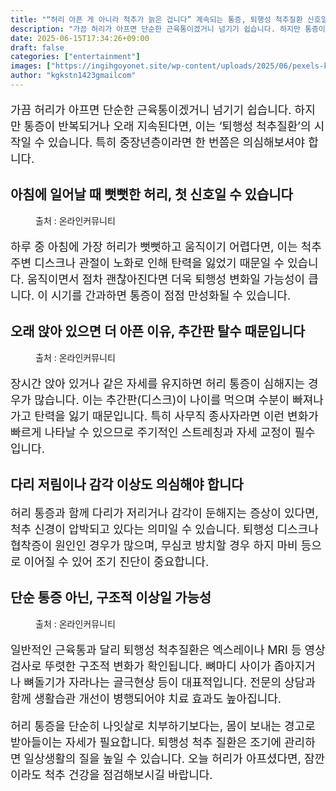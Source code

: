 ```yaml
---
title: "“허리 아픈 게 아니라 척추가 늙은 겁니다” 계속되는 통증, 퇴행성 척추질환 신호일 수 있습니다"
description: "가끔 허리가 아프면 단순한 근육통이겠거니 넘기기 쉽습니다. 하지만 통증이 반복되거나 오래 지속된다면, 이는 ‘퇴행성 척추질환’의 시작일 수 있습니다. 특히 중장년층이라면 한 번쯤은 의심해보셔야 합니다."
date: 2025-06-15T17:34:26+09:00
draft: false
categories: ["entertainment"]
images: ["https://ingihgoyonet.site/wp-content/uploads/2025/06/pexels-karolina-grabowska-4506109-1024x683.jpg", "https://ingihgoyonet.site/wp-content/uploads/2025/06/pexels-kindelmedia-7298408-1024x577.jpg", "https://ingihgoyonet.site/wp-content/uploads/2025/06/pexels-towfiqu-barbhuiya-3440682-8395815-1024x683.jpg"]
author: "kgkstn1423gmailcom"
---
```


<p style="font-size:18px">가끔 허리가 아프면 단순한 근육통이겠거니 넘기기 쉽습니다. 하지만 통증이 반복되거나 오래 지속된다면, 이는 ‘퇴행성 척추질환’의 시작일 수 있습니다. 특히 중장년층이라면 한 번쯤은 의심해보셔야 합니다.</p> <h2 >아침에 일어날 때 뻣뻣한 허리, 첫 신호일 수 있습니다</h2> <figure ><img src="https://ingihgoyonet.site/wp-content/uploads/2025/06/pexels-karolina-grabowska-4506109-1024x683.jpg" alt="" style="aspect-ratio:16/9;object-fit:cover"/><figcaption >출처 : 온라인커뮤니티</figcaption></figure> <p style="font-size:18px">하루 중 아침에 가장 허리가 뻣뻣하고 움직이기 어렵다면, 이는 척추 주변 디스크나 관절이 노화로 인해 탄력을 잃었기 때문일 수 있습니다. 움직이면서 점차 괜찮아진다면 더욱 퇴행성 변화일 가능성이 큽니다. 이 시기를 간과하면 통증이 점점 만성화될 수 있습니다.</p> <h2 >오래 앉아 있으면 더 아픈 이유, 추간판 탈수 때문입니다</h2> <figure ><img src="https://ingihgoyonet.site/wp-content/uploads/2025/06/pexels-kindelmedia-7298408-1024x577.jpg" alt="" style="aspect-ratio:16/9;object-fit:cover"/><figcaption >출처 : 온라인커뮤니티</figcaption></figure> <p style="font-size:18px">장시간 앉아 있거나 같은 자세를 유지하면 허리 통증이 심해지는 경우가 많습니다. 이는 추간판(디스크)이 나이를 먹으며 수분이 빠져나가고 탄력을 잃기 때문입니다. 특히 사무직 종사자라면 이런 변화가 빠르게 나타날 수 있으므로 주기적인 스트레칭과 자세 교정이 필수입니다.</p> <h2 >다리 저림이나 감각 이상도 의심해야 합니다</h2> <p style="font-size:18px">허리 통증과 함께 다리가 저리거나 감각이 둔해지는 증상이 있다면, 척추 신경이 압박되고 있다는 의미일 수 있습니다. 퇴행성 디스크나 협착증이 원인인 경우가 많으며, 무심코 방치할 경우 하지 마비 등으로 이어질 수 있어 조기 진단이 중요합니다.</p> <h2 >단순 통증 아닌, 구조적 이상일 가능성</h2> <figure ><img src="https://ingihgoyonet.site/wp-content/uploads/2025/06/pexels-towfiqu-barbhuiya-3440682-8395815-1024x683.jpg" alt="" style="aspect-ratio:16/9;object-fit:cover"/><figcaption >출처 : 온라인커뮤니티</figcaption></figure> <p style="font-size:18px">일반적인 근육통과 달리 퇴행성 척추질환은 엑스레이나 MRI 등 영상검사로 뚜렷한 구조적 변화가 확인됩니다. 뼈마디 사이가 좁아지거나 뼈돌기가 자라나는 골극현상 등이 대표적입니다. 전문의 상담과 함께 생활습관 개선이 병행되어야 치료 효과도 높아집니다.</p> <p style="font-size:18px">허리 통증을 단순히 나잇살로 치부하기보다는, 몸이 보내는 경고로 받아들이는 자세가 필요합니다. 퇴행성 척추 질환은 조기에 관리하면 일상생활의 질을 높일 수 있습니다. 오늘 허리가 아프셨다면, 잠깐이라도 척추 건강을 점검해보시길 바랍니다.</p>
